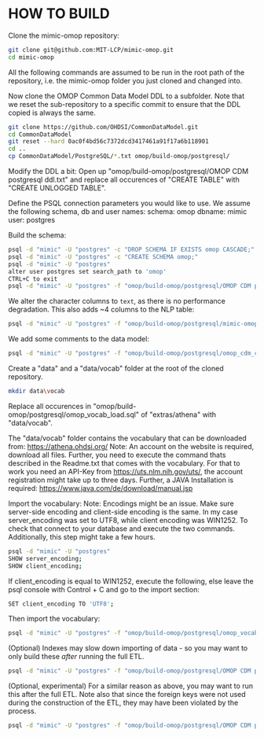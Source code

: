 HOW TO BUILD
============

Clone the mimic-omop repository:

```bash
git clone git@github.com:MIT-LCP/mimic-omop.git
cd mimic-omop
```

All the following commands are assumed to be run in the root path of the repository, i.e. the mimic-omop folder you just cloned and changed into.

Now clone the OMOP Common Data Model DDL to a subfolder. Note that we reset the sub-repository to a specific commit to ensure that the DDL copied is always the same.

```bash
git clone https://github.com/OHDSI/CommonDataModel.git
cd CommonDataModel
git reset --hard 0ac0f4bd56c7372dcd3417461a91f17a6b118901
cd ..
cp CommonDataModel/PostgreSQL/*.txt omop/build-omop/postgresql/
```

Modify the DDL a bit:
Open up "omop/build-omop/postgresql/OMOP CDM postgresql ddl.txt" and replace all occurences of "CREATE TABLE" with "CREATE UNLOGGED TABLE".

Define the PSQL connection parameters you would like to use.
We assume the following schema, db and user names:
schema: omop
dbname: mimic
user: postgres

Build the schema:

```bash
psql -d "mimic" -U "postgres" -c "DROP SCHEMA IF EXISTS omop CASCADE;"
psql -d "mimic" -U "postgres" -c "CREATE SCHEMA omop;"
psql -d "mimic" -U "postgres"
alter user postgres set search_path to 'omop'
CTRL+C to exit
psql -d "mimic" -U "postgres" -f "omop/build-omop/postgresql/OMOP CDM postgresql ddl.txt"
```

We alter the character columns to `text`, as there is no performance degradation. This also adds ~4 columns to the NLP table:

```bash
psql -d "mimic" -U "postgres" -f "omop/build-omop/postgresql/mimic-omop-alter.sql"
```

We add some comments to the data model:

```bash
psql -d "mimic" -U "postgres" -f "omop/build-omop/postgresql/omop_cdm_comments.sql"
```
Create a "data" and a "data/vocab" folder at the root of the cloned repository.

```bash
mkdir data\vocab
```

Replace all occurences in "omop/build-omop/postgresql/omop_vocab_load.sql" of "extras/athena" with "data/vocab". 

The "data/vocab" folder contains the vocabulary that can be downloaded from: https://athena.ohdsi.org/
Note: An account on the website is required, download all files. Further, you need to execute the command thats described in the Readme.txt that comes with the vocabulary. For that to work you need an API-Key from https://uts.nlm.nih.gov/uts/, the account registration might take up to three days. Further, a JAVA Installation is required: https://www.java.com/de/download/manual.jsp

Import the vocabulary:
Note: Encodings might be an issue. Make sure server-side encoding and client-side encoding is the same. In my case server_encoding was set to UTF8, while client encoding was WIN1252. To check that connect to your database and execute the two commands.
Additionally, this step might take a few hours.

```bash
psql -d "mimic" -U "postgres"
SHOW server_encoding;
SHOW client_encoding;
```

If client_encoding is equal to WIN1252, execute the following, else leave the psql console with Control + C and go to the import section:

```bash
SET client_encoding TO 'UTF8';
```

Then import the vocabulary:

```bash
psql -d "mimic" -U "postgres" -f "omop/build-omop/postgresql/omop_vocab_load.sql"
```

(Optional) Indexes may slow down importing of data - so you may want to only build these *after* running the full ETL.

```bash
psql -d "mimic" -U "postgres" -f "omop/build-omop/postgresql/OMOP CDM postgresql indexes.txt"
```

(Optional, experimental) For a similar reason as above, you may want to run this after the full ETL. Note also that since the foreign keys were not used during the construction of the ETL, they may have been violated by the process.

```bash
psql -d "mimic" -U "postgres" -f "omop/build-omop/postgresql/OMOP CDM postgresql constraints.txt"
```
